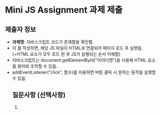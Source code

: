 # Mini JS Assignment 과제 제출

## 제출자 정보
- **과제명**: 자바스크립트 <script> 태그의 속성 이해하기

## 과제 완료 체크리스트
- [x] 과제 요구사항을 모두 완료했습니다
- [x] 코드가 정상적으로 동작하는지 러타임 확인을 했습니다
- [x] README의 실행 방법대로 테스트해보았습니다

## 구현 내용
<!-- 어떻게 문제를 해결했는지 간단히 설명해주세요 -->
1. index.html 파일을 브라우저에서 실행하여 버튼 클릭 기능을 확인함.
2. HTML <body> 영역 하단에 <script src="counter.js"></script> 코드가 존재함을 확인함.
3. 이 <script> 태그를 통해 HTML과 counter.js 자바스크립트 파일이 연결되어, HTML 로드 후 JS가 실행됨.
4. 브라우저에서 테스트한 결과, 버튼 클릭 시 클릭 횟수가 정상적으로 증가하고, 조건에 맞춰 메시지가 변경되는 동작이 확인됨.


## 학습한 내용
<!-- 이번 과제를 통해 배운 점이나 새로 알게 된 내용을 적어주세요 -->
1. HTML <body> 영역 끝에 <script src="파일명.js"></script>를 작성하면, 해당 JS 파일이 HTML과 연결되어 페이지 로드 후 실행됨. (+HTML 요소가 모두 로드 된 후 JS가 실행되는 순서 이해함)
2. 자바스크립트는 document.getElementById("아이디명")을 사용해 HTML 요소를 찾아와 조작할 수 있음.
3. addEventListener("click", 함수)를 이용하면 버튼 클릭 시 원하는 동작을 실행할 수 있음.


## 질문사항 (선택사항)
<!-- 궁금한 점이나 어려웠던 부분이 있다면 적어주세요 -->
1. <script> 태그를 <head>에 넣었을 때와 <body> 끝에 넣었을 때, 실행 시점이나 동작 방식에 어떤 차이가 있는지 궁금합니다.
2. 자바스크립트에서 사용하는 메서드(document.getElementById, addEventListener 등)나 이벤트 처리 방식이 아직은 생소한데, 
   초반 학습 단계에서 이런 내용을 모두 암기해야 하는지, 아니면 필요할 때 찾아보며 익히는 것이 좋은지 궁금합니다.

